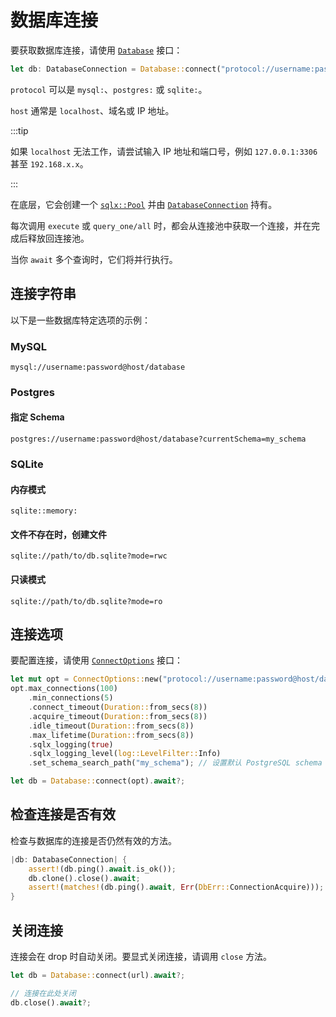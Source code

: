 # 数据库连接

要获取数据库连接，请使用 [`Database`](https://docs.rs/sea-orm/*/sea_orm/struct.Database.html) 接口：

```rust
let db: DatabaseConnection = Database::connect("protocol://username:password@host/database").await?;
```

`protocol` 可以是 `mysql:`、`postgres:` 或 `sqlite:`。

`host` 通常是 `localhost`、域名或 IP 地址。

:::tip

如果 `localhost` 无法工作，请尝试输入 IP 地址和端口号，例如 `127.0.0.1:3306` 甚至 `192.168.x.x`。

:::

在底层，它会创建一个 [`sqlx::Pool`](https://docs.rs/sqlx/0.5/sqlx/struct.Pool.html) 并由 [`DatabaseConnection`](https://docs.rs/sea-orm/*/sea_orm/enum.DatabaseConnection.html) 持有。

每次调用 `execute` 或 `query_one/all` 时，都会从连接池中获取一个连接，并在完成后释放回连接池。

当你 `await` 多个查询时，它们将并行执行。

## 连接字符串

以下是一些数据库特定选项的示例：

### MySQL

```
mysql://username:password@host/database
```

### Postgres

#### 指定 Schema

```
postgres://username:password@host/database?currentSchema=my_schema
```

### SQLite

#### 内存模式

```
sqlite::memory:
```

#### 文件不存在时，创建文件

```
sqlite://path/to/db.sqlite?mode=rwc
```

#### 只读模式

```
sqlite://path/to/db.sqlite?mode=ro
```

## 连接选项

要配置连接，请使用 [`ConnectOptions`](https://docs.rs/sea-orm/*/sea_orm/struct.ConnectOptions.html) 接口：

```rust
let mut opt = ConnectOptions::new("protocol://username:password@host/database");
opt.max_connections(100)
    .min_connections(5)
    .connect_timeout(Duration::from_secs(8))
    .acquire_timeout(Duration::from_secs(8))
    .idle_timeout(Duration::from_secs(8))
    .max_lifetime(Duration::from_secs(8))
    .sqlx_logging(true)
    .sqlx_logging_level(log::LevelFilter::Info)
    .set_schema_search_path("my_schema"); // 设置默认 PostgreSQL schema

let db = Database::connect(opt).await?;
```

## 检查连接是否有效

检查与数据库的连接是否仍然有效的方法。

```rust
|db: DatabaseConnection| {
    assert!(db.ping().await.is_ok());
    db.clone().close().await;
    assert!(matches!(db.ping().await, Err(DbErr::ConnectionAcquire)));
}
```

## 关闭连接

连接会在 drop 时自动关闭。要显式关闭连接，请调用 `close` 方法。

```rust
let db = Database::connect(url).await?;

// 连接在此处关闭
db.close().await?;
```
